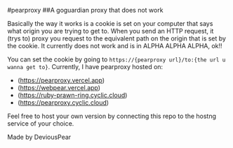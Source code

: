 #pearproxy
##A goguardian proxy that does not work



Basically the way it works is a cookie is set on your computer that says what origin you are trying to get to. When you send an HTTP request, it (trys to) proxy you request to the equivalent path on the origin that is set by the cookie. It currently does not work and is in ALPHA ALPHA ALPHA, ok!!

You can set the cookie by going to `https://{pearproxy url}/to:{the url u wanna get to}`.
Currently, I have pearproxy hosted on:

- (https://pearproxy.vercel.app)
- (https://webpear.vercel.app)
- (https://ruby-prawn-ring.cyclic.cloud)
- (https://pearproxy.cyclic.cloud)

Feel free to host your own version by connecting this repo to the hostng service of your choice.


Made by DeviousPear
